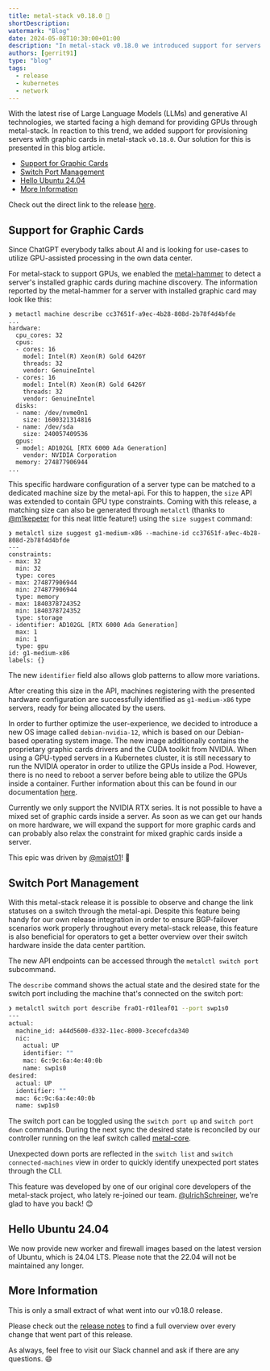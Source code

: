 ```yaml
---
title: metal-stack v0.18.0 🧠
shortDescription:
watermark: "Blog"
date: 2024-05-08T10:30:00+01:00
description: "In metal-stack v0.18.0 we introduced support for servers with GPUs. Read on to learn more."
authors: [gerrit91]
type: "blog"
tags:
  - release
  - kubernetes
  - network
---
```


With the latest rise of Large Language Models (LLMs) and generative AI technologies, we started facing a high demand for providing GPUs through metal-stack. In reaction to this trend, we added support for provisioning servers with graphic cards in metal-stack `v0.18.0`. Our solution for this is presented in this blog article.

<!-- truncate -->

- [Support for Graphic Cards](#support-for-graphic-cards)
- [Switch Port Management](#switch-port-management)
- [Hello Ubuntu 24.04](#hello-ubuntu-2404)
- [More Information](#more-information)

Check out the direct link to the release [here](https://github.com/metal-stack/releases/releases/tag/v0.18.0).

## Support for Graphic Cards

Since ChatGPT everybody talks about AI and is looking for use-cases to utilize GPU-assisted processing in the own data center.

For metal-stack to support GPUs, we enabled the [metal-hammer](https://github.com/metal-stack/metal-hammer) to detect a server's installed graphic cards during machine discovery. The information reported by the metal-hammer for a server with installed graphic card may look like this:

```plain
❯ metactl machine describe cc37651f-a9ec-4b28-808d-2b78f4d4bfde
...
hardware:
  cpu_cores: 32
  cpus:
  - cores: 16
    model: Intel(R) Xeon(R) Gold 6426Y
    threads: 32
    vendor: GenuineIntel
  - cores: 16
    model: Intel(R) Xeon(R) Gold 6426Y
    threads: 32
    vendor: GenuineIntel
  disks:
  - name: /dev/nvme0n1
    size: 1600321314816
  - name: /dev/sda
    size: 240057409536
  gpus:
  - model: AD102GL [RTX 6000 Ada Generation]
    vendor: NVIDIA Corporation
  memory: 274877906944
...
```

This specific hardware configuration of a server type can be matched to a dedicated machine size by the metal-api. For this to happen, the `size` API was extended to contain GPU type constraints. Coming with this release, a matching size can also be generated through `metalctl` (thanks to [@m1kepeter](https://github.com/m1kepeter) for this neat little feature!) using the `size suggest` command:

```plain
❯ metalctl size suggest g1-medium-x86 --machine-id cc37651f-a9ec-4b28-808d-2b78f4d4bfde
---
constraints:
- max: 32
  min: 32
  type: cores
- max: 274877906944
  min: 274877906944
  type: memory
- max: 1840378724352
  min: 1840378724352
  type: storage
- identifier: AD102GL [RTX 6000 Ada Generation]
  max: 1
  min: 1
  type: gpu
id: g1-medium-x86
labels: {}
```

The new `identifier` field also allows glob patterns to allow more variations.

After creating this size in the API, machines registering with the presented hardware configuration are successfully identified as `g1-medium-x86` type servers, ready for being allocated by the users.

In order to further optimize the user-experience, we decided to introduce a new OS image called `debian-nvidia-12`, which is based on our Debian-based operating system image. The new image additionally contains the proprietary graphic cards drivers and the CUDA toolkit from NVIDIA. When using a GPU-typed servers in a Kubernetes cluster, it is still necessary to run the NVIDIA operator in order to utilize the GPUs inside a Pod. However, there is no need to reboot a server before being able to utilize the GPUs inside a container. Further information about this can be found in our documentation [here](https://docs.metal-stack.io/stable/overview/gpu-support/).

Currently we only support the NVIDIA RTX series. It is not possible to have a mixed set of graphic cards inside a server. As soon as we can get our hands on more hardware, we will expand the support for more graphic cards and can probably also relax the constraint for mixed graphic cards inside a server.

This epic was driven by [@majst01](https://github.com/majst01)! 👏

## Switch Port Management

With this metal-stack release it is possible to observe and change the link statuses on a switch through the metal-api. Despite this feature being handy for our own release integration in order to ensure BGP-failover scenarios work properly throughout every metal-stack release, this feature is also beneficial for operators to get a better overview over their switch hardware inside the data center partition.

The new API endpoints can be accessed through the `metalctl switch port` subcommand.

The `describe` command shows the actual state and the desired state for the switch port including the machine that's connected on the switch port:

```bash
❯ metalctl switch port describe fra01-r01leaf01 --port swp1s0
---
actual:
  machine_id: a44d5600-d332-11ec-8000-3cecefcda340
  nic:
    actual: UP
    identifier: ""
    mac: 6c:9c:6a:4e:40:0b
    name: swp1s0
desired:
  actual: UP
  identifier: ""
  mac: 6c:9c:6a:4e:40:0b
  name: swp1s0
```

The switch port can be toggled using the `switch port up` and `switch port down` commands. During the next sync the desired state is reconciled by our controller running on the leaf switch called [metal-core](https://github.com/metal-stack/metal-core).

Unexpected down ports are reflected in the `switch list` and `switch connected-machines` view in order to quickly identify unexpected port states through the CLI.

This feature was developed by one of our original core developers of the metal-stack project, who lately re-joined our team. [@ulrichSchreiner](https://github.com/ulrichSchreiner), we're glad to have you back! 😊

## Hello Ubuntu 24.04

We now provide new worker and firewall images based on the latest version of Ubuntu, which is 24.04 LTS. Please note that the 22.04 will not be maintained any longer.

## More Information

This is only a small extract of what went into our v0.18.0 release.

Please check out the [release notes](https://github.com/metal-stack/releases/releases/tag/v0.18.0) to find a full overview over every change that went part of this release.

As always, feel free to visit our Slack channel and ask if there are any questions. 😄
